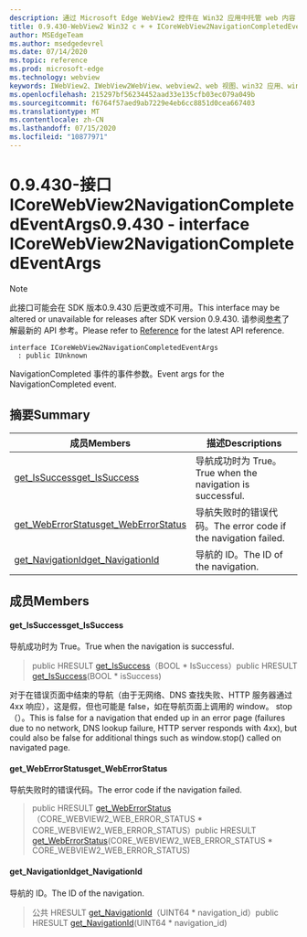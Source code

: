 ```yaml
---
description: 通过 Microsoft Edge WebView2 控件在 Win32 应用中托管 web 内容
title: 0.9.430-WebView2 Win32 c + + ICoreWebView2NavigationCompletedEventArgs
author: MSEdgeTeam
ms.author: msedgedevrel
ms.date: 07/14/2020
ms.topic: reference
ms.prod: microsoft-edge
ms.technology: webview
keywords: IWebView2、IWebView2WebView、webview2、web 视图、win32 应用、win32、edge、ICoreWebView2、ICoreWebView2Host、浏览器控件、边缘 html
ms.openlocfilehash: 215297bf56234452aad33e135cfb03ec079a049b
ms.sourcegitcommit: f6764f57aed9ab7229e4eb6cc8851d0cea667403
ms.translationtype: MT
ms.contentlocale: zh-CN
ms.lasthandoff: 07/15/2020
ms.locfileid: "10877971"
---
```

# <span data-ttu-id="65c41-104">0.9.430-接口 ICoreWebView2NavigationCompletedEventArgs</span><span class="sxs-lookup"><span data-stu-id="65c41-104">0.9.430 - interface ICoreWebView2NavigationCompletedEventArgs</span></span> 

> [!NOTE]
> <span data-ttu-id="65c41-105">此接口可能会在 SDK 版本0.9.430 后更改或不可用。</span><span class="sxs-lookup"><span data-stu-id="65c41-105">This interface may be altered or unavailable for releases after SDK version 0.9.430.</span></span> <span data-ttu-id="65c41-106">请参阅[参考](../../../webview2-api-reference.md)了解最新的 API 参考。</span><span class="sxs-lookup"><span data-stu-id="65c41-106">Please refer to [Reference](../../../webview2-api-reference.md) for the latest API reference.</span></span>

```
interface ICoreWebView2NavigationCompletedEventArgs
  : public IUnknown
```

<span data-ttu-id="65c41-107">NavigationCompleted 事件的事件参数。</span><span class="sxs-lookup"><span data-stu-id="65c41-107">Event args for the NavigationCompleted event.</span></span>

## <span data-ttu-id="65c41-108">摘要</span><span class="sxs-lookup"><span data-stu-id="65c41-108">Summary</span></span>

 <span data-ttu-id="65c41-109">成员</span><span class="sxs-lookup"><span data-stu-id="65c41-109">Members</span></span>                        | <span data-ttu-id="65c41-110">描述</span><span class="sxs-lookup"><span data-stu-id="65c41-110">Descriptions</span></span>
--------------------------------|---------------------------------------------
[<span data-ttu-id="65c41-111">get_IsSuccess</span><span class="sxs-lookup"><span data-stu-id="65c41-111">get_IsSuccess</span></span>](#get_issuccess) | <span data-ttu-id="65c41-112">导航成功时为 True。</span><span class="sxs-lookup"><span data-stu-id="65c41-112">True when the navigation is successful.</span></span>
[<span data-ttu-id="65c41-113">get_WebErrorStatus</span><span class="sxs-lookup"><span data-stu-id="65c41-113">get_WebErrorStatus</span></span>](#get_weberrorstatus) | <span data-ttu-id="65c41-114">导航失败时的错误代码。</span><span class="sxs-lookup"><span data-stu-id="65c41-114">The error code if the navigation failed.</span></span>
[<span data-ttu-id="65c41-115">get_NavigationId</span><span class="sxs-lookup"><span data-stu-id="65c41-115">get_NavigationId</span></span>](#get_navigationid) | <span data-ttu-id="65c41-116">导航的 ID。</span><span class="sxs-lookup"><span data-stu-id="65c41-116">The ID of the navigation.</span></span>

## <span data-ttu-id="65c41-117">成员</span><span class="sxs-lookup"><span data-stu-id="65c41-117">Members</span></span>

#### <span data-ttu-id="65c41-118">get_IsSuccess</span><span class="sxs-lookup"><span data-stu-id="65c41-118">get_IsSuccess</span></span> 

<span data-ttu-id="65c41-119">导航成功时为 True。</span><span class="sxs-lookup"><span data-stu-id="65c41-119">True when the navigation is successful.</span></span>

> <span data-ttu-id="65c41-120">public HRESULT [get_IsSuccess](#get_issuccess)（BOOL \* IsSuccess）</span><span class="sxs-lookup"><span data-stu-id="65c41-120">public HRESULT [get_IsSuccess](#get_issuccess)(BOOL \* isSuccess)</span></span>

<span data-ttu-id="65c41-121">对于在错误页面中结束的导航（由于无网络、DNS 查找失败、HTTP 服务器通过4xx 响应），这是假，但也可能是 false，如在导航页面上调用的 window。 stop （）。</span><span class="sxs-lookup"><span data-stu-id="65c41-121">This is false for a navigation that ended up in an error page (failures due to no network, DNS lookup failure, HTTP server responds with 4xx), but could also be false for additional things such as window.stop() called on navigated page.</span></span>

#### <span data-ttu-id="65c41-122">get_WebErrorStatus</span><span class="sxs-lookup"><span data-stu-id="65c41-122">get_WebErrorStatus</span></span> 

<span data-ttu-id="65c41-123">导航失败时的错误代码。</span><span class="sxs-lookup"><span data-stu-id="65c41-123">The error code if the navigation failed.</span></span>

> <span data-ttu-id="65c41-124">public HRESULT [get_WebErrorStatus](#get_weberrorstatus)（CORE_WEBVIEW2_WEB_ERROR_STATUS \* CORE_WEBVIEW2_WEB_ERROR_STATUS）</span><span class="sxs-lookup"><span data-stu-id="65c41-124">public HRESULT [get_WebErrorStatus](#get_weberrorstatus)(CORE_WEBVIEW2_WEB_ERROR_STATUS \* CORE_WEBVIEW2_WEB_ERROR_STATUS)</span></span>

#### <span data-ttu-id="65c41-125">get_NavigationId</span><span class="sxs-lookup"><span data-stu-id="65c41-125">get_NavigationId</span></span> 

<span data-ttu-id="65c41-126">导航的 ID。</span><span class="sxs-lookup"><span data-stu-id="65c41-126">The ID of the navigation.</span></span>

> <span data-ttu-id="65c41-127">公共 HRESULT [get_NavigationId](#get_navigationid)（UINT64 \* navigation_id）</span><span class="sxs-lookup"><span data-stu-id="65c41-127">public HRESULT [get_NavigationId](#get_navigationid)(UINT64 \* navigation_id)</span></span>

